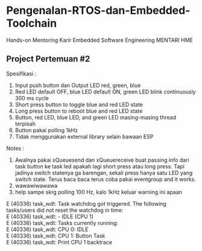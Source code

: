 # Pengenalan-RTOS-dan-Embedded-Toolchain
Hands-on Mentoring Karir Embedded Software Engineering MENTARI HME

## Project Pertemuan #2

Spesifikasi : 

1. Input push button dan Output LED red, green, blue
2. Red LED default OFF, blue LED default ON, green LED blink continuously 300 ms cycle
3. Short press button to toggle blue and red LED state
4. Long press button to reboot blue and red LED state
5. Button, red LED, blue LED, and green LED masing-masing thread terpisah
6. Button pakai polling 1kHz
7. Tidak menggunakan external library selain bawaan ESP

Notes :

1. Awalnya pakai xQueuesend dan xQueuereceive buat passing info dari task button ke task led apakah lagi short press atau long press. Tapi jadinya switch statenya ga barengan, sekali press hanya satu LED yang switch state. Terus baca baca terus coba pakai eventgroup and it works.
2. wawawiwawawa
3. help sampe skrg polling 100 Hz, kalo 1kHz keluar warning ini apaan

E (40336) task_wdt: Task watchdog got triggered. The following tasks/users did not reset the watchdog in time:  
E (40336) task_wdt:  - IDLE (CPU 1)  
E (40336) task_wdt: Tasks currently running:  
E (40336) task_wdt: CPU 0: IDLE  
E (40336) task_wdt: CPU 1: Button Task  
E (40336) task_wdt: Print CPU 1 backtrace  